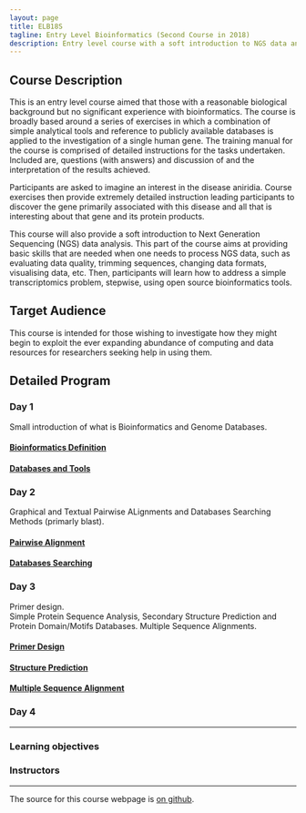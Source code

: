 ```yaml
---
layout: page
title: ELB18S
tagline: Entry Level Bioinformatics (Second Course in 2018)
description: Entry level course with a soft introduction to NGS data analysis 
---
```


## Course Description
This is an entry level course aimed that those with a reasonable biological background but no significant experience with bioinformatics. The course is broadly based around a series of exercises in which a combination of simple analytical tools and reference to publicly available databases is applied to the investigation of a single human gene. The training manual for the course is comprised of detailed instructions for the tasks undertaken. Included are, questions (with answers) and discussion of and the interpretation of the results achieved.

Participants are asked to imagine an interest in the disease aniridia. Course exercises then provide extremely detailed instruction leading participants to discover the gene primarily associated with this disease and all that is interesting about that gene and its protein products.

This course will also provide a soft introduction to Next Generation Sequencing (NGS) data analysis. This part of the course aims at providing basic skills that are needed when one needs to process NGS data, such as evaluating data quality, trimming sequences, changing data formats, visualising data, etc. Then, participants will learn how to address a simple transcriptomics problem, stepwise, using open source bioinformatics tools.

## Target Audience
This course is intended for those wishing to investigate how they might begin to exploit the ever expanding abundance of computing and data resources for researchers seeking help in using them. 

## Detailed Program

### Day 1
Small introduction of what is Bioinformatics and Genome Databases.
#### [Bioinformatics Definition](assets/000-Bioinformatics_Definition.pdf)
#### [Databases and Tools](assets/01-Databases_Practical.pdf)

### Day 2
Graphical and Textual Pairwise ALignments and Databases Searching Methods (primarly blast).
#### [Pairwise Alignment](assets/02-Pairwise_Alignment_Practical.pdf)
#### [Databases Searching](assets/03-Database_Searching_Practical.pdf)

### Day 3
Primer design.       
Simple Protein Sequence Analysis, Secondary Structure Prediction and Protein Domain/Motifs Databases.
Multiple Sequence Alignments.
#### [Primer Design](assets/04-Primer_Design_Practical.pdf)
#### [Structure Prediction](assets/05-Structure_Prediction_Practical.pdf)
#### [Multiple Sequence Alignment](assets/06-Multiple_Sequence_Alignment_Practical.pdf)

### Day 4
---

### Learning objectives


### Instructors
---

The source for this course webpage is [on github](https://github.com/GTPB/Web_course_template).
